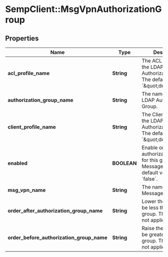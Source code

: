 # SempClient::MsgVpnAuthorizationGroup

## Properties
Name | Type | Description | Notes
------------ | ------------- | ------------- | -------------
**acl_profile_name** | **String** | The ACL Profile of the LDAP Authorization Group. The default value is &#x60;\&quot;default\&quot;&#x60;. | [optional] 
**authorization_group_name** | **String** | The name of the LDAP Authorization Group. | [optional] 
**client_profile_name** | **String** | The Client Profile of the LDAP Authorization Group. The default value is &#x60;\&quot;default\&quot;&#x60;. | [optional] 
**enabled** | **BOOLEAN** | Enable or disable the authorization feature for this group for the Message VPN. The default value is &#x60;false&#x60;. | [optional] 
**msg_vpn_name** | **String** | The name of the Message VPN. | [optional] 
**order_after_authorization_group_name** | **String** | Lower the priority to be less than this group. The default is not applicable. | [optional] 
**order_before_authorization_group_name** | **String** | Raise the priority to be greater than this group. The default is not applicable. | [optional] 


